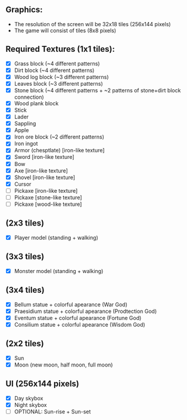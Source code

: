 ## Graphics:
* The resolution of the screen will be 32x18 tiles (256x144 pixels)
* The game will consist of tiles (8x8 pixels)

## Required Textures (1x1 tiles):
* [x] Grass block (~4 different patterns)
* [x] Dirt block (~4 different patterns)
* [x] Wood log block (~3 different patterns)
* [x] Leaves block (~3 different patterns)
* [x] Stone block (~4 different patterns + ~2 patterns of stone+dirt block connection)
* [x] Wood plank block
* [x] Stick
* [x] Lader
* [x] Sappling
* [x] Apple
* [x] Iron ore block (~2 different patterns)
* [x] Iron ingot
* [x] Armor (chesptlate) \[iron-like texture\]
* [x] Sword \[iron-like texture\]
* [x] Bow
* [x] Axe \[iron-like texture\]
* [x] Shovel \[iron-like texture\]
* [x] Cursor
* [ ] Pickaxe \[iron-like texture\]
* [ ] Pickaxe \[stone-like texture\]
* [ ] Pickaxe \[wood-like texture\]
## (2x3 tiles)
* [x] Player model (standing + walking)
## (3x3 tiles)
* [x] Monster model (standing + walking)
## (3x4 tiles)
* [x] Bellum statue + colorful apearance (War God)
* [x] Praesidium statue + colorful apearance (Prodtection God)
* [x] Eventum statue + colorful apearance (Fortune God)
* [x] Consilium statue + colorful apearance (Wisdom God)
## (2x2 tiles)
* [x] Sun
* [x] Moon (new moon, half moon, full moon) 
## UI (256x144 pixels)
* [x] Day skybox
* [x] Night skybox
* [ ] OPTIONAL: Sun-rise + Sun-set 
